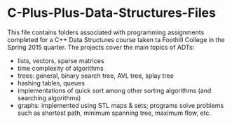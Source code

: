 # C-Plus-Plus-Data-Structures-Files

This file contains folders associated with programming assignments completed for a C++ Data Structures course taken ta Foothill College in the Spring 2015 quarter.  The projects cover the main topics  of ADTs:
  - lists, vectors, sparse matrices
  - time complexity of algorithms
  - trees: general, binary search tree, AVL tree, splay tree
  - hashing tables, queues
  - implementations of quick sort among other sorting algorithms (and searching algorithms)
  - graphs: implemented using STL maps & sets; programs solve problems such as shortest path, minimum spanning tree, maximum flow, etc.

